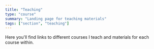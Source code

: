 ```yaml
---
title: "Teaching"
type: "course"
summary: "Landing page for teaching materials"
tags: ["section", "teaching"]
---
```


Here you'll find links to different courses I teach and materials for each course within.

